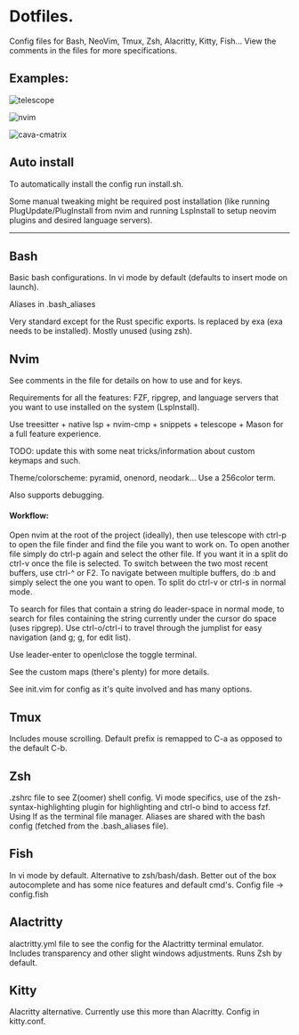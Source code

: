 # Dotfiles.


Config files for Bash, NeoVim, Tmux, Zsh, Alacritty, Kitty, Fish...
View the comments in the files for more specifications.


## Examples:


![telescope](https://user-images.githubusercontent.com/39924874/160036224-b64a3aee-d09a-4adc-a640-4fa27c846bda.png)


![nvim](https://user-images.githubusercontent.com/39924874/160037643-d9ce55ee-cf80-4e58-a513-9a9d3ce8cedb.png)


![cava-cmatrix](https://user-images.githubusercontent.com/39924874/160253252-b8231c1a-db07-4dbe-b1ad-a2ef0ed03af9.png)

## Auto install


To automatically install the config run install.sh.



Some manual tweaking might be required post installation
(like running PlugUpdate/PlugInstall from nvim and running
LspInstall to setup neovim plugins and desired language servers).


---


## Bash


Basic bash configurations. In vi mode by default (defaults to insert mode on launch).


Aliases in .bash_aliases


Very standard except for the Rust specific exports. ls replaced by exa (exa needs
to be installed). Mostly unused (using zsh).


## Nvim


See comments in the file for details on how to use and for keys.


Requirements for all the features: FZF, ripgrep,
and language servers that you want to use installed on the system (LspInstall).


Use treesitter + native lsp + nvim-cmp + snippets + telescope + Mason
for a full feature experience.

TODO: update this with some neat tricks/information about custom keymaps and
such.

Theme/colorscheme: pyramid, onenord, neodark... Use a 256color term.

Also supports debugging.


#### Workflow:


Open nvim at the root of the project (ideally), then use
telescope with ctrl-p to open the file finder and find the file you want to work
on.
To open another file simply do
ctrl-p again and select the other file. If you want it in a split do ctrl-v
once the file is selected. To switch between the two
most recent buffers, use ctrl-^ or F2.
To navigate between multiple buffers, do :b <tab> and
simply select the one you want to open. To split do ctrl-v or ctrl-s in normal mode.

To search for files that contain a string do leader-space in normal mode,
to search for files containing the string currently under the cursor do space
(uses ripgrep).
Use ctrl-o/ctrl-i to travel through the jumplist for easy
navigation (and g; g, for edit list).

Use leader-enter to open\close the toggle terminal.

See the custom maps (there's plenty) for more details.

See init.vim for config as it's quite involved and has many options.


## Tmux


Includes mouse scrolling. Default prefix is remapped to C-a as
opposed to the default C-b.


## Zsh


.zshrc file to see Z(oomer) shell config.
Vi mode specifics, use of the zsh-syntax-highlighting plugin 
for highlighting and ctrl-o bind to access fzf. Using lf
as the terminal file manager. Aliases are
shared with the bash config (fetched from
the .bash_aliases file).


## Fish


In vi mode by default. Alternative to zsh/bash/dash.
Better out of the box autocomplete and has some nice features
and default cmd's. Config file -> config.fish


## Alactritty


alactritty.yml file to see the config for the
Alactritty terminal emulator. Includes transparency and 
other slight windows adjustments. Runs Zsh by default.


## Kitty


Alacritty alternative. Currently use this more than Alacritty.
Config in kitty.conf.

